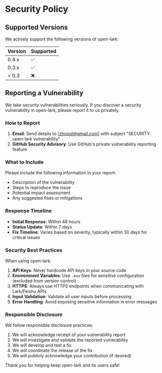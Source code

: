 # Security Policy

## Supported Versions

We actively support the following versions of open-lark:

| Version | Supported          |
| ------- | ------------------ |
| 0.4.x   | :white_check_mark: |
| 0.3.x   | :white_check_mark: |
| < 0.3   | :x:                |

## Reporting a Vulnerability

We take security vulnerabilities seriously. If you discover a security vulnerability in open-lark, please report it to us privately.

### How to Report

1. **Email**: Send details to [zhooul@gmail.com] with subject "SECURITY: open-lark vulnerability"
2. **GitHub Security Advisory**: Use GitHub's private vulnerability reporting feature

### What to Include

Please include the following information in your report:

- Description of the vulnerability
- Steps to reproduce the issue
- Potential impact assessment
- Any suggested fixes or mitigations

### Response Timeline

- **Initial Response**: Within 48 hours
- **Status Update**: Within 7 days
- **Fix Timeline**: Varies based on severity, typically within 30 days for critical issues

### Security Best Practices

When using open-lark:

1. **API Keys**: Never hardcode API keys in your source code
2. **Environment Variables**: Use `.env` files for sensitive configuration (excluded from version control)
3. **HTTPS**: Always use HTTPS endpoints when communicating with Lark/Feishu APIs
4. **Input Validation**: Validate all user inputs before processing
5. **Error Handling**: Avoid exposing sensitive information in error messages

### Responsible Disclosure

We follow responsible disclosure practices:

1. We will acknowledge receipt of your vulnerability report
2. We will investigate and validate the reported vulnerability
3. We will develop and test a fix
4. We will coordinate the release of the fix
5. We will publicly acknowledge your contribution (if desired)

Thank you for helping keep open-lark and its users safe!